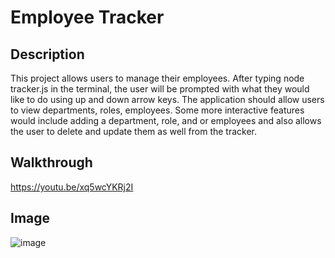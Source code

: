 # Employee Tracker

## Description

This project allows users to manage their employees. After typing node tracker.js in the terminal, the user will be prompted with what they would like to do using up and down arrow keys. The application should allow users to view departments, roles, employees. Some more interactive features would include adding a department, role, and or employees and also allows the user to delete and update them as well from the tracker. 

## Walkthrough 

https://youtu.be/xq5wcYKRj2I

## Image

![image](https://github.com/LewisHammy/Employee-Tracker/assets/136273659/9c94bae5-bc26-4e9b-a990-b65b388fdd7c)